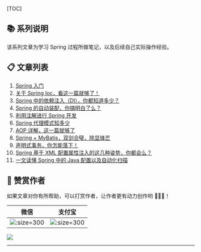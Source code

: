[TOC]

## 📚 系列说明

该系列文章为学习 Spring 过程所做笔记，以及后续自己实际操作经验。

## 📋 文章列表

1. [Spring 入门](1.Spring简介.md)
2. [关于 Spring Ioc，看这一篇就够了！](2.Ioc简介.md)
3. [Spring 中的依赖注入（DI），你都知道多少？](3.DI简介.md)
4. [Spring 的自动装配，你搞明白了么？](4.自动装配.md)
5. [利用注解进行 Spring 开发](5.利用注解开发Spring.md)
6. [Spring 代理模式知多少](6.Spring代理模式.md)
7. [AOP 详解，这一篇就够了](7.AOP简介.md)
8. [Spring + MyBatis，双剑合璧，除显锋芒](8.Spring和MyBatis.md)
9. [声明式事务，你怎能落下！](9.声明式事务.md)
10. [Spring 基于 XML 配置属性注入的这几种姿势，你都会么？](Spring中基于XML配置属性注入的4种方式.md)
11. [一文读懂 Spring 中的 Java 配置以及自动化扫描](Spring中基于Java配置及自动化扫描.md)

## 🎅 赞赏作者

如果文章对你有所帮助，可以打赏作者，让作者更有动力创作哟 🤩🤩🤩！

| 微信                                                       | 支付宝                                                     |
| ---------------------------------------------------------- | ---------------------------------------------------------- |
| ![](https://s1.ax1x.com/2020/07/08/UZflJH.png ':size=300') | ![](https://s1.ax1x.com/2020/07/08/UZf1Wd.png ':size=300') |

![](https://gitee.com/cunyu1943/images/raw/master/ImgsUbuntu/20200510234310.png)

---
<link rel="stylesheet" href="https://cdnjs.cloudflare.com/ajax/libs/social-share.js/1.0.16/css/share.min.css">
<center><div class="social-share"></div></center>
<script type="text/javascript" src="https://cdnjs.cloudflare.com/ajax/libs/social-share.js/1.0.16/js/social-share.min.js"></script>